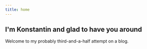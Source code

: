 ```yaml
---
title: home
---
```


## I'm Konstantin and glad to have you around


Welcome to my probably third-and-a-half attempt on a blog.

